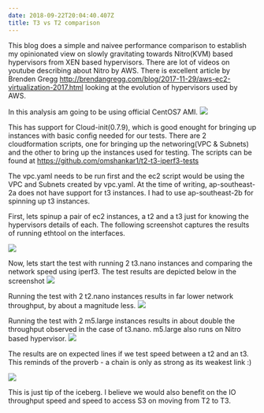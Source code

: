 ```yaml
---
date: 2018-09-22T20:04:40.407Z
title: T3 vs T2 comparison
---
```


This blog does a simple and naivee performance comparison to establish my opinionated view on
slowly gravitating towards Nitro(KVM) based hypervisors from XEN based hypervisors.
There are lot of videos on youtube describing about Nitro by AWS. There is excellent article by Brenden Gregg http://brendangregg.com/blog/2017-11-29/aws-ec2-virtualization-2017.html looking at the evolution of hypervisors used by AWS.

In this analysis am going to be using official CentOS7 AMI.
<img class="special-img-class" src="/images/enhanced_networking/CentOS7_1805_1.jpg" />

This has support for Cloud-init(0.7.9), which is good enought for bringing up instances
with basic config needed for our tests. 
There are 2 cloudformation scripts, one for bringing up
the networing(VPC & Subnets) and the other to bring up the instances used for testing. The scripts 
can be found at https://github.com/omshankar1/t2-t3-iperf3-tests

The vpc.yaml needs to be run first and the ec2 script would be using the VPC and Subnets created by vpc.yaml. At the time of writing, ap-southeast-2a does not have support for t3 instances. I had to use ap-southeast-2b for spinning up t3 instances.

First, lets spinup a pair of ec2 instances, a t2 and a t3 just for knowing the hypervisors details of each. The following screenshot captures the results of running ethtool on the interfaces.

<img class="special-img-class" src="/images/enhanced_networking/t2-t3-enasupport.jpg" />

Now, lets start the test with running 2 t3.nano instances and comparing the network speed using iperf3. The test results are depicted below in the screenshot
<img class="special-img-class" src="/images/enhanced_networking/t3-nano-iperf3.jpg" />

Running the test with 2 t2.nano instances results in far lower network throughput, by about a magnitude less.
<img class="special-img-class" src="/images/enhanced_networking/t2-nano-iperf3.jpg" />

 Running the test with 2 m5.large instances results in about double the throughput observed in the case of t3.nano. m5.large also runs on Nitro based hypervisor.
<img class="special-img-class" src="/images/enhanced_networking/m5-large-iperf3.jpg" />

The results are on expected lines if we test speed between a t2 and an t3. This reminds of the proverb - a chain is only as strong as its weakest link :)

<img class="special-img-class" src="/images/enhanced_networking/t2-t3-iperf3-cmp.jpg" />

This is just tip of the iceberg. I believe we would also benefit on the IO throughput speed and speed to access S3 on moving from T2 to T3.
